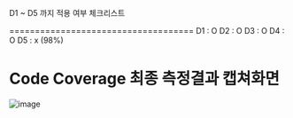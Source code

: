 D1 ~ D5 까지 적용 여부 체크리스트

====================================
D1 : O
D2 : O
D3 : O
D4 : O
D5 : x (98%)


Code Coverage 최종 측정결과 캡쳐화면
======================================
![image](https://github.com/user-attachments/assets/4b1bfff5-4d6c-4ec1-97d6-6679d2ba16c1)
